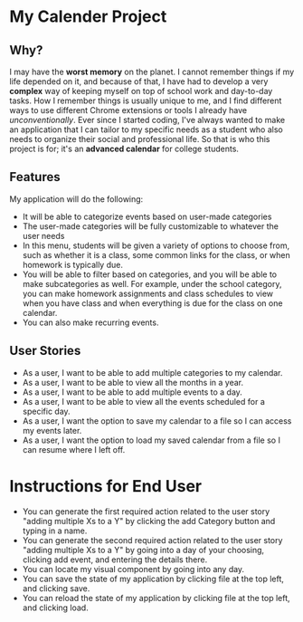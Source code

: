 # My Calender Project

## Why?
I may have the **worst memory** on the planet. I cannot remember things if my life depended on it, and because of that, I have had to develop a very **complex** way of keeping myself on top of school work and day-to-day tasks. How I remember things is usually unique to me, and I find different ways to use different Chrome extensions or tools I already have *unconventionally*. Ever since I started coding, I've always wanted to make an application that I can tailor to my specific needs as a student who also needs to organize their social and professional life. So that is who this project is for; it's an **advanced calendar** for college students.

## Features
My application will do the following:
- It will be able to categorize events based on user-made categories
- The user-made categories will be fully customizable to whatever the user needs
- In this menu, students will be given a variety of options to choose from, such as whether it is a class, some common links for the class, or when homework is typically due.
- You will be able to filter based on categories, and you will be able to make subcategories as well. For example, under the school category, you can make homework assignments and class schedules to view when you have class and when everything is due for the class on one calendar.
- You can also make recurring events.

## User Stories
- As a user, I want to be able to add multiple categories to my calendar.
- As a user, I want to be able to view all the months in a year.
- As a user, I want to be able to add multiple events to a day.
- As a user, I want to be able to view all the events scheduled for a specific day.
- As a user, I want the option to save my calendar to a file so I can access my events later.
- As a user, I want the option to load my saved calendar from a file so I can resume where I left off.

# Instructions for End User

- You can generate the first required action related to the user story "adding multiple Xs to a Y" by clicking the add Category button and typing in a name.
- You can generate the second required action related to the user story "adding multiple Xs to a Y" by going into a day of your choosing, clicking add event, and entering the details there.
- You can locate my visual component by going into any day.
- You can save the state of my application by clicking file at the top left, and clicking save.
- You can reload the state of my application by clicking file at the top left, and clicking load.